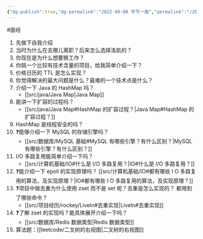```yaml
---
{"dg-publish":true,"dg-permalink":"2022-09-08 字节一面","permalink":"/2022-09-08 字节一面/"}
---
```



#面经 

1. 先做下自我介绍
2. 当时为什么在去哪儿离职？后来怎么选择洛凯的？
3. 你现在是为什么想要换工作？
4. 你挑一个比较有技术含量的项目，给我简单介绍一下？
5. 价格日历的 TTL 是怎么实现？
6. 你觉得解决的最大问题是什么？最难的一个技术点是什么？
7. 介绍一下 Java 的 HashMap 吗？
	- [[src/java/Java Map\|Java Map]]
8. 能讲一下扩容的过程吗？
	- [[src/java/Java Map#HashMap 的扩容过程？\|Java Map#HashMap 的扩容过程？]]
9. HashMap 是线程安全的吗？
10. ❓能够介绍一下 MySQL 的存储引擎吗？
	- [[src/数据库/MySQL 基础#MySQL 有哪些引擎？有什么区别？\|MySQL 有哪些引擎？有什么区别？]]
11. I/O 多路复用能简单介绍一下吗？
	- [[src/计算机基础/IO#什么是 I/O 多路复用？\|IO#什么是 I/O 多路复用？]]
12. ❓能介绍一下 epoll 的实现原理吗？
	[[src/计算机基础/IO#都有哪些 I O 多路复用的算法，及实现原理？\|IO#都有哪些 I O 多路复用的算法，及实现原理？]]
13. ❓项目中做去重为什么使用 zset 而不是 set 呢？去重是怎么实现的？ 都用到了哪些命令？
	- [[src/项目经历/rockey/LiveIn#去重实现\|LiveIn#去重实现]]
14. ❓了解 zset 的实现吗？能具体展开介绍一下吗？
	- [[src/数据库/Redis 数据类型\|Redis 数据类型]]
15. 算法题：[[leetcode/二叉树的右视图\|二叉树的右视图]]
